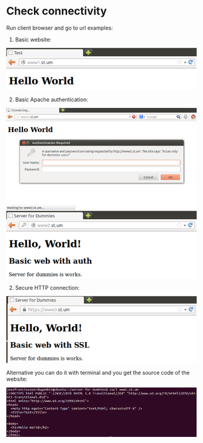 # Check connectivity

Run client browser and go to url examples:

1) Basic website:

![](../../assets/http-basic.png)

2) Basic Apache authentication:

![](../../assets/http-login.png)
![](../../assets/http-auth.png)

2) Secure HTTP connection:

![](../../assets/http-s.png)

Alternative you can do it with terminal and you get the source code of the website:

![](../../assets/http-terminal.png)
